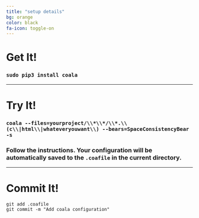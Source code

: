 ```yaml
---
title: "setup details"
bg: orange
color: black
fa-icon: toggle-on
---
```


# Get It!

### `sudo pip3 install coala`

-------------------------

# Try It!

### `coala --files=yourproject/\\*\\*/\\*.\\(c\\|html\\|whateveryouwant\\) --bears=SpaceConsistencyBear -s`

### Follow the instructions. Your configuration will be automatically saved to the `.coafile` in the current directory.

-------------------------

# Commit It!

```
git add .coafile
git commit -m "Add coala configuration"
```

